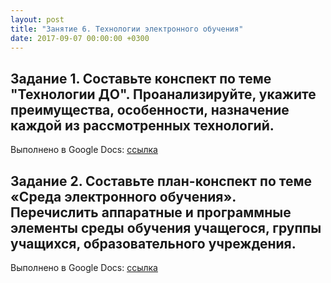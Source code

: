 ```yaml
---
layout: post
title: "Занятие 6. Технологии электронного обучения"
date: 2017-09-07 00:00:00 +0300
---
```


## Задание 1. Составьте конспект по теме "Технологии ДО". Проанализируйте, укажите преимущества, особенности, назначение каждой из рассмотренных технологий.
Выполнено в Google Docs: [ссылка](https://docs.google.com/document/d/1hzbSGnd1XyAPDZP33dANTPKehjaxTfulX4YQb8ktfR4/edit?usp=sharing)

## Задание 2. Составьте план-конспект по теме «Среда электронного обучения». Перечислить аппаратные и программные элементы среды обучения учащегося, группы учащихся, образовательного учреждения.
Выполнено в Google Docs: [ссылка](https://docs.google.com/document/d/1yZ36ZWWUYZMjCG8StpJjjz9KcX9-u5tW7XFN21Kv1-M/edit?usp=sharing)
